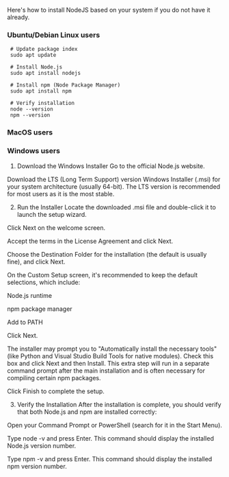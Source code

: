 Here's how to install NodeJS based on your system if you do not have it already.

### Ubuntu/Debian Linux users
``` 
 # Update package index
 sudo apt update
 
 # Install Node.js
 sudo apt install nodejs
 
 # Install npm (Node Package Manager)
 sudo apt install npm
 
 # Verify installation
 node --version
 npm --version
```
### MacOS users

### Windows users
1. Download the Windows Installer
Go to the official Node.js website.

Download the LTS (Long Term Support) version Windows Installer (.msi) for your system architecture (usually 64-bit). The LTS version is recommended for most users as it is the most stable.

2. Run the Installer
Locate the downloaded .msi file and double-click it to launch the setup wizard.

Click Next on the welcome screen.

Accept the terms in the License Agreement and click Next.

Choose the Destination Folder for the installation (the default is usually fine), and click Next.

On the Custom Setup screen, it's recommended to keep the default selections, which include:

Node.js runtime

npm package manager

Add to PATH

Click Next.

The installer may prompt you to "Automatically install the necessary tools" (like Python and Visual Studio Build Tools for native modules). Check this box and click Next and then Install. This extra step will run in a separate command prompt after the main installation and is often necessary for compiling certain npm packages.

Click Finish to complete the setup.

3. Verify the Installation
After the installation is complete, you should verify that both Node.js and npm are installed correctly:

Open your Command Prompt or PowerShell (search for it in the Start Menu).

Type node -v and press Enter. This command should display the installed Node.js version number.

Type npm -v and press Enter. This command should display the installed npm version number.